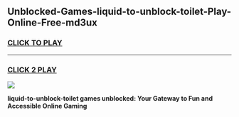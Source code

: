 
## Unblocked-Games-liquid-to-unblock-toilet-Play-Online-Free-md3ux
<h3>
<a href="https://premium76.site?title=liquid-to-unblock-toilet&ref=26A">CLICK TO PLAY</a></h3>
<hr>

<h3>
<a href="https://premium76.site?title=liquid-to-unblock-toilet&ref=26A">CLICK 2 PLAY</a>
  
</h3>

<a href="https://premium76.site?title=liquid-to-unblock-toilet&ref=26A"><img src="https://clearcache.store/games.png"></a>


**liquid-to-unblock-toilet games unblocked: Your Gateway to Fun and Accessible Online Gaming**
